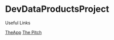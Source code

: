 # DevDataProductsProject

Useful Links

[TheApp](https://martyp233.shinyapps.io/ShinyApp-1)
[The Pitch]()

